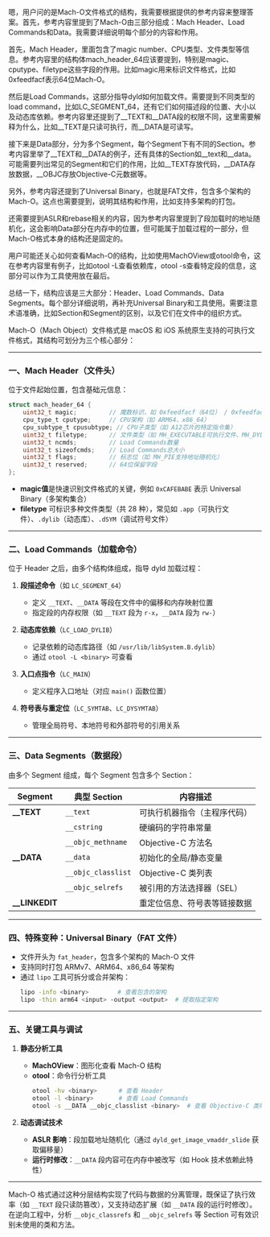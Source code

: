 <zhithink>
嗯，用户问的是Mach-O文件格式的结构，我需要根据提供的参考内容来整理答案。首先，参考内容里提到了Mach-O由三部分组成：Mach Header、Load Commands和Data。我需要详细说明每个部分的内容和作用。

首先，Mach Header，里面包含了magic number、CPU类型、文件类型等信息。参考内容里的结构体mach_header_64应该要提到，特别是magic、cputype、filetype这些字段的作用。比如magic用来标识文件格式，比如0xfeedfacf表示64位Mach-O。

然后是Load Commands，这部分指导dyld如何加载文件。需要提到不同类型的load command，比如LC_SEGMENT_64，还有它们如何描述段的位置、大小以及动态库依赖。参考内容里还提到了__TEXT和__DATA段的权限不同，这里需要解释为什么，比如__TEXT是只读可执行，而__DATA是可读写。

接下来是Data部分，分为多个Segment，每个Segment下有不同的Section。参考内容里举了__TEXT和__DATA的例子，还有具体的Section如__text和__data。可能需要列出常见的Segment和它们的作用，比如__TEXT存放代码，__DATA存放数据，__OBJC存放Objective-C元数据等。

另外，参考内容还提到了Universal Binary，也就是FAT文件，包含多个架构的Mach-O。这点也需要提到，说明其结构和作用，比如支持多架构的打包。

还需要提到ASLR和rebase相关的内容，因为参考内容里提到了段加载时的地址随机化，这会影响Data部分在内存中的位置，但可能属于加载过程的一部分，但Mach-O格式本身的结构还是固定的。

用户可能还关心如何查看Mach-O的结构，比如使用MachOView或otool命令，这在参考内容里有例子，比如otool -L查看依赖库，otool -s查看特定段的信息，这部分可以作为工具使用放在最后。

总结一下，结构应该是三大部分：Header、Load Commands、Data Segments。每个部分详细说明，再补充Universal Binary和工具使用。需要注意术语准确，比如Section和Segment的区别，以及它们在文件中的组织方式。
</zhithink>

Mach-O（Mach Object）文件格式是 macOS 和 iOS 系统原生支持的可执行文件格式，其结构可划分为三个核心部分：

---

### 一、Mach Header（文件头）
位于文件起始位置，包含基础元信息：
```c
struct mach_header_64 {
    uint32_t magic;         // 魔数标识，如 0xfeedfacf（64位） / 0xfeedface（32位）
    cpu_type_t cputype;     // CPU架构（如 ARM64、x86_64）
    cpu_subtype_t cpusubtype; // CPU子类型（如 A12芯片的特定指令集）
    uint32_t filetype;      // 文件类型（如 MH_EXECUTABLE可执行文件、MH_DYLIB动态库）
    uint32_t ncmds;         // Load Commands数量
    uint32_t sizeofcmds;    // Load Commands总大小
    uint32_t flags;         // 标志位（如 MH_PIE支持地址随机化）
    uint32_t reserved;      // 64位保留字段
};
```
- **magic值**是快速识别文件格式的关键，例如 `0xCAFEBABE` 表示 Universal Binary（多架构集合）
- **filetype** 可标识多种文件类型（共 28 种），常见如 `.app`（可执行文件）、`.dylib`（动态库）、`.dSYM`（调试符号文件）

---

### 二、Load Commands（加载命令）
位于 Header 之后，由多个结构体组成，指导 dyld 加载过程：
1. **段描述命令**（如 `LC_SEGMENT_64`）
   - 定义 `__TEXT`、`__DATA` 等段在文件中的偏移和内存映射位置
   - 指定段的内存权限（如 `__TEXT` 段为 `r-x`，`__DATA` 段为 `rw-`）

2. **动态库依赖**（`LC_LOAD_DYLIB`）
   - 记录依赖的动态库路径（如 `/usr/lib/libSystem.B.dylib`）
   - 通过 `otool -L <binary>` 可查看

3. **入口点指令**（`LC_MAIN`）
   - 定义程序入口地址（对应 `main()` 函数位置）

4. **符号表与重定位**（`LC_SYMTAB`、`LC_DYSYMTAB`）
   - 管理全局符号、本地符号和外部符号的引用关系

---

### 三、Data Segments（数据段）
由多个 Segment 组成，每个 Segment 包含多个 Section：

| Segment      | 典型 Section          | 内容描述                     |
|--------------|-----------------------|----------------------------|
| **__TEXT**   | `__text`             | 可执行机器指令（主程序代码） |
|              | `__cstring`          | 硬编码的字符串常量           |
|              | `__objc_methname`    | Objective-C 方法名          |
| **__DATA**   | `__data`             | 初始化的全局/静态变量        |
|              | `__objc_classlist`   | Objective-C 类列表          |
|              | `__objc_selrefs`     | 被引用的方法选择器（SEL）    |
| **__LINKEDIT**|                      | 重定位信息、符号表等链接数据 |

---

### 四、特殊变种：Universal Binary（FAT 文件）
- 文件开头为 `fat_header`，包含多个架构的 Mach-O 文件
- 支持同时打包 ARMv7、ARM64、x86_64 等架构
- 通过 `lipo` 工具可拆分或合并架构：
  ```bash
  lipo -info <binary>        # 查看包含的架构
  lipo -thin arm64 <input> -output <output>  # 提取指定架构
  ```

---

### 五、关键工具与调试
1. **静态分析工具**
   - **MachOView**：图形化查看 Mach-O 结构
   - **otool**：命令行分析工具
     ```bash
     otool -hv <binary>      # 查看 Header
     otool -l <binary>       # 查看 Load Commands
     otool -s __DATA __objc_classlist <binary>  # 查看 Objective-C 类列表
     ```

2. **动态调试技术**
   - **ASLR 影响**：段加载地址随机化（通过 `dyld_get_image_vmaddr_slide` 获取偏移量）
   - **运行时修改**：`__DATA` 段内容可在内存中被改写（如 Hook 技术依赖此特性）

---

Mach-O 格式通过这种分层结构实现了代码与数据的分离管理，既保证了执行效率（如 `__TEXT` 段只读防篡改），又支持动态扩展（如 `__DATA` 段的运行时修改）。在逆向工程中，分析 `__objc_classrefs` 和 `__objc_selrefs` 等 Section 可有效识别未使用的类和方法。
